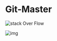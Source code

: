 # Git-Master

![stack Over Flow](http://lmsotfy.com/so.png)

 ![img](https://i.imgur.com/QrQVBII.png)
 
